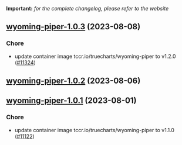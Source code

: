 **Important:**
*for the complete changelog, please refer to the website*




## [wyoming-piper-1.0.3](https://github.com/truecharts/charts/compare/wyoming-piper-1.0.2...wyoming-piper-1.0.3) (2023-08-08)

### Chore

- update container image tccr.io/truecharts/wyoming-piper to v1.2.0 ([#11324](https://github.com/truecharts/charts/issues/11324))
  
  


## [wyoming-piper-1.0.2](https://github.com/truecharts/charts/compare/wyoming-piper-1.0.1...wyoming-piper-1.0.2) (2023-08-06)




## [wyoming-piper-1.0.1](https://github.com/truecharts/charts/compare/wyoming-piper-1.0.0...wyoming-piper-1.0.1) (2023-08-01)

### Chore

- update container image tccr.io/truecharts/wyoming-piper to v1.1.0 ([#11122](https://github.com/truecharts/charts/issues/11122))
  
  
